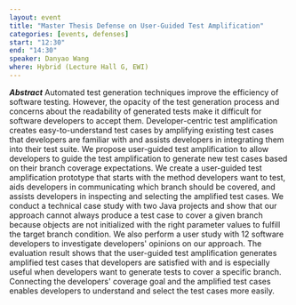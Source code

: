 ```yaml
---
layout: event
title: "Master Thesis Defense on User-Guided Test Amplification"
categories: [events, defenses]
start: "12:30"
end: "14:30"
speaker: Danyao Wang
where: Hybrid (Lecture Hall G, EWI)
---
```

***Abstract***
Automated test generation techniques improve the efficiency of software testing. However, the opacity of the test generation process and concerns about the readability of generated tests make it difficult for software developers to accept them. Developer-centric test amplification creates easy-to-understand test cases by amplifying existing test cases that developers are familiar with and assists developers in integrating them into their test suite. We propose user-guided test amplification to allow developers to guide the test amplification to generate new test cases based on their branch coverage expectations. We create a user-guided test amplification prototype that starts with the method developers want to test, aids developers in communicating which branch should be covered, and assists developers in inspecting and selecting the amplified test cases. We conduct a technical case study with two Java projects and show that our approach cannot always produce a test case to cover a given branch because objects are not initialized with the right parameter values to fulfill the target branch condition. We also perform a user study with 12 software developers to investigate developers' opinions on our approach. The evaluation result shows that the user-guided test amplification generates amplified test cases that developers are satisfied with and is especially useful when developers want to generate tests to cover a specific branch. Connecting the developers' coverage goal and the amplified test cases enables developers to understand and select the test cases more easily.
